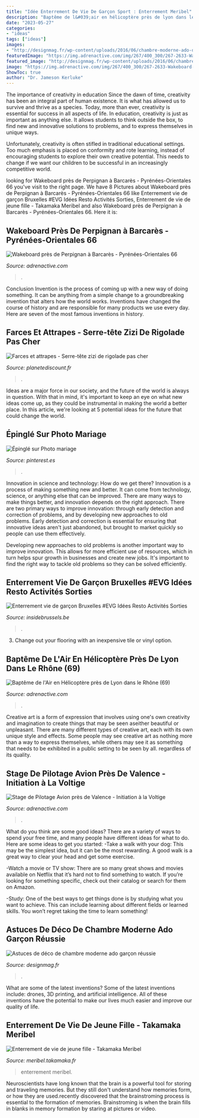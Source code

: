 ```yaml
---
title: "Idée Enterrement De Vie De Garçon Sport : Enterrement Meribel"
description: "Baptême de l&#039;air en hélicoptère près de lyon dans le rhône (69)"
date: "2023-05-27"
categories:
- "ideas"
tags: ["ideas"]
images:
- "http://designmag.fr/wp-content/uploads/2016/06/chambre-moderne-ado-deco-sport-skate.jpeg"
featuredImage: "https://img.adrenactive.com/img/267/400_300/267-2633-Wakeboard-400.jpg?w=200%25"
featured_image: "http://designmag.fr/wp-content/uploads/2016/06/chambre-moderne-ado-deco-sport-skate.jpeg"
image: "https://img.adrenactive.com/img/267/400_300/267-2633-Wakeboard-400.jpg?w=200%25"
ShowToc: true
author: "Dr. Jameson Kerluke"
---
```



The importance of creativity in education
Since the dawn of time, creativity has been an integral part of human existence. It is what has allowed us to survive and thrive as a species. Today, more than ever, creativity is essential for success in all aspects of life.
In education, creativity is just as important as anything else. It allows students to think outside the box, to find new and innovative solutions to problems, and to express themselves in unique ways.

Unfortunately, creativity is often stifled in traditional educational settings. Too much emphasis is placed on conformity and rote learning, instead of encouraging students to explore their own creative potential. This needs to change if we want our children to be successful in an increasingly competitive world.

	

		
looking for Wakeboard près de Perpignan à Barcarès - Pyrénées-Orientales 66 you've visit to the right page. We have 8 Pictures about Wakeboard près de Perpignan à Barcarès - Pyrénées-Orientales 66 like Enterrement vie de garçon Bruxelles #EVG Idées Resto Activités Sorties, Enterrement de vie de jeune fille - Takamaka Meribel and also Wakeboard près de Perpignan à Barcarès - Pyrénées-Orientales 66. Here it is:
		
    
## Wakeboard Près De Perpignan à Barcarès - Pyrénées-Orientales 66

<img loading=lazy src="https://img.adrenactive.com/img/267/400_300/267-2633-Wakeboard-400.jpg?w=200%25" onerror="this.onerror=null;this.src='https://tse3.mm.bing.net/th?id=OIP.DXdXHXWWYNCvNib_CIkHgAHaFj&amp;pid=15.1';" alt="Wakeboard près de Perpignan à Barcarès - Pyrénées-Orientales 66">

_Source: adrenactive.com_

>. 

	

Conclusion
Invention is the process of coming up with a new way of doing something. It can be anything from a simple change to a groundbreaking invention that alters how the world works. Inventions have changed the course of history and are responsible for many products we use every day. Here are seven of the most famous inventions in history.

    
## Farces Et Attrapes - Serre-tête Zizi De Rigolade Pas Cher

<img loading=lazy src="https://www.planetediscount.fr/15322-thickbox_default/serre-tete-zizi-de-rigolade.jpg" onerror="this.onerror=null;this.src='https://tse3.mm.bing.net/th?id=OIP.8gbJV8fNY0XxtGlmjYKwUgHaHa&amp;pid=15.1';" alt="Farces et attrapes - Serre-tête zizi de rigolade pas cher">

_Source: planetediscount.fr_

>. 

	

Ideas are a major force in our society, and the future of the world is always in question. With that in mind, it's important to keep an eye on what new ideas come up, as they could be instrumental in making the world a better place. In this article, we're looking at 5 potential ideas for the future that could change the world.

    
## Épinglé Sur Photo Mariage

<img loading=lazy src="https://i.pinimg.com/originals/35/a3/db/35a3db8e6bfc4057e936e4a6a521446b.jpg" onerror="this.onerror=null;this.src='https://tse3.mm.bing.net/th?id=OIP.EeT19AZlbUnAfntiQiO8NgHaEK&amp;pid=15.1';" alt="Épinglé sur Photo mariage">

_Source: pinterest.es_

>. 

	

Innovation in science and technology: How do we get there?
Innovation is a process of making something new and better. It can come from technology, science, or anything else that can be improved. There are many ways to make things better, and innovation depends on the right approach.
There are two primary ways to improve innovation: through early detection and correction of problems, and by developing new approaches to old problems. Early detection and correction is essential for ensuring that innovative ideas aren't just abandoned, but brought to market quickly so people can use them effectively.

Developing new approaches to old problems is another important way to improve innovation. This allows for more efficient use of resources, which in turn helps spur growth in businesses and create new jobs. It's important to find the right way to tackle old problems so they can be solved efficiently.

    
## Enterrement Vie De Garçon Bruxelles #EVG Idées Resto Activités Sorties

<img loading=lazy src="http://www.insidebrussels.be/V2/wp-content/uploads/2017/11/Screen-Shot-2017-11-29-at-23.29.15.png" onerror="this.onerror=null;this.src='https://tse3.mm.bing.net/th?id=OIP.MZTeLA93P-Bz6F2xtoch7gHaH_&amp;pid=15.1';" alt="Enterrement vie de garçon Bruxelles #EVG Idées Resto Activités Sorties">

_Source: insidebrussels.be_

>. 

	

3. Change out your flooring with an inexpensive tile or vinyl option.

    
## Baptême De L&#039;Air En Hélicoptère Près De Lyon Dans Le Rhône (69)

<img loading=lazy src="https://img.adrenactive.com/img/2075/800_600/2075-12087-bapteme-air-helicoptere-800.jpg" onerror="this.onerror=null;this.src='https://tse1.mm.bing.net/th?id=OIP.GE32_wYN1xxVmqYeatkJRwHaFj&amp;pid=15.1';" alt="Baptême de l&#039;Air en Hélicoptère près de Lyon dans le Rhône (69)">

_Source: adrenactive.com_

>. 

	

Creative art is a form of expression that involves using one's own creativity and imagination to create things that may be seen aseither beautiful or unpleasant. There are many different types of creative art, each with its own unique style and effects. Some people may see creative art as nothing more than a way to express themselves, while others may see it as something that needs to be exhibited in a public setting to be seen by all. regardless of its quality.

    
## Stage De Pilotage Avion Près De Valence - Initiation à La Voltige

<img loading=lazy src="https://img.adrenactive.com/img/3253/800_600/3253-7927-bapteme-air-avion-voltige-800.jpg" onerror="this.onerror=null;this.src='https://tse3.mm.bing.net/th?id=OIP.aOqS9934yMTzywXHsQzQ1wHaFj&amp;pid=15.1';" alt="Stage de Pilotage Avion près de Valence - Initiation à la Voltige">

_Source: adrenactive.com_

>. 

	

What do you think are some good ideas?
There are a variety of ways to spend your free time, and many people have different ideas for what to do. Here are some ideas to get you started: 
-Take a walk with your dog: This may be the simplest idea, but it can be the most rewarding. A good walk is a great way to clear your head and get some exercise. 

-Watch a movie or TV show: There are so many great shows and movies available on Netflix that it’s hard not to find something to watch. If you’re looking for something specific, check out their catalog or search for them on Amazon. 

-Study: One of the best ways to get things done is by studying what you want to achieve. This can include learning about different fields or learned skills. You won’t regret taking the time to learn something!

    
## Astuces De Déco De Chambre Moderne Ado Garçon Réussie

<img loading=lazy src="http://designmag.fr/wp-content/uploads/2016/06/chambre-moderne-ado-deco-sport-skate.jpeg" onerror="this.onerror=null;this.src='https://tse2.mm.bing.net/th?id=OIP.wPp1AXxrl-dHPV69n1PdFQHaHZ&amp;pid=15.1';" alt="Astuces de déco de chambre moderne ado garçon réussie">

_Source: designmag.fr_

>. 

	

What are some of the latest inventions?
Some of the latest inventions include: drones, 3D printing, and artificial intelligence. All of these inventions have the potential to make our lives much easier and improve our quality of life.

    
## Enterrement De Vie De Jeune Fille - Takamaka Meribel

<img loading=lazy src="https://meribel.takamaka.fr/wp-content/uploads/2016/04/top2-2.jpg" onerror="this.onerror=null;this.src='https://tse1.mm.bing.net/th?id=OIP.wlI8VniFiG9FnXmw6by2DQAAAA&amp;pid=15.1';" alt="Enterrement de vie de jeune fille - Takamaka Meribel">

_Source: meribel.takamaka.fr_

>enterrement meribel. 

	

Neuroscientists have long known that the brain is a powerful tool for storing and traveling memories. But they still don't understand how memories form, or how they are used.recently discovered that the brainstroming process is essential to the formation of memories. Brainstroming is when the brain fills in blanks in memory formation by staring at pictures or video.


